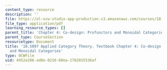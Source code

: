 ```yaml
---
content_type: resource
description: ''
file: https://ol-ocw-studio-app-production.s3.amazonaws.com/courses/18-s097-applied-category-theory-january-iap-2019/4452e286ad8e021660ea2762015536af_18-s097iap19ch4.pdf
file_type: application/pdf
learning_resource_types: []
parent_title: 'Chapter 4: Co-design: Profunctors and Monoidal Categories'
parent_type: CourseSection
resourcetype: Document
title: '18.S097 Applied Category Theory. Textbook Chapter 4: Co-design: Profunctors
  and Monoidal Categories'
type: OCWFile
uid: 4452e286-ad8e-0216-60ea-2762015536af
---
```

